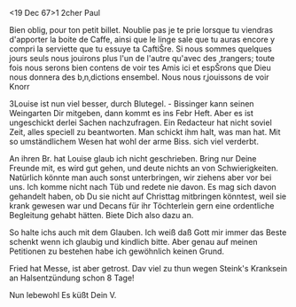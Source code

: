  <19 Dec 67>1
2cher Paul

Bien oblig‚ pour ton petit billet. Noublie pas je te prie lorsque tu viendras d'apporter la boite de Caffe, ainsi que le linge sale que tu auras encore y compri la serviette que tu essuye ta CaftiŠre. Si nous sommes quelques jours seuls nous jouirons plus l'un de l'autre qu'avec des ‚trangers; toute fois nous serons bien contens de voir tes Amis ici et espŠrons que Dieu nous donnera des b‚n‚dictions ensembel. Nous nous r‚jouissons de voir Knorr

3Louise ist nun viel besser, durch Blutegel. - Bissinger kann seinen Weingarten Dir mitgeben, dann kommt es ins Febr Heft. Aber es ist ungeschickt derlei Sachen nachzufragen. Ein Redacteur hat nicht soviel Zeit, alles speciell zu beantworten. Man schickt ihm halt, was man hat. Mit so umständlichem Wesen hat wohl der arme Biss. sich viel verderbt.

An ihren Br. hat Louise glaub ich nicht geschrieben. Bring nur Deine Freunde mit, es wird gut gehen, und deute nichts an von Schwierigkeiten. Natürlich könnte man auch sonst unterbringen, wir ziehens aber vor bei uns. Ich komme nicht nach Tüb und redete nie davon. Es mag sich davon gehandelt haben, ob Du sie nicht auf Christtag mitbringen könntest, weil sie krank gewesen war und Decans für ihr Töchterlein gern eine ordentliche Begleitung gehabt hätten. Biete Dich also dazu an.

So halte ichs auch mit dem Glauben. Ich weiß daß Gott mir immer das Beste schenkt wenn ich glaubig und kindlich bitte. Aber genau auf meinen Petitionen zu bestehen habe ich gewöhnlich keinen Grund.

Fried hat Messe, ist aber getrost. Dav viel zu thun wegen Steink's Kranksein an Halsentzündung schon 8 Tage!

 Nun lebewohl Es küßt Dein V.
